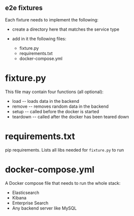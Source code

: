e2e fixtures
------------

Each fixture needs to implement the following:

- create a directory here that matches the service type
- add in it the following files:

  - fixture.py
  - requirements.txt
  - docker-compose.yml


fixture.py
==========

This file may contain four functions (all optional):

- load -- loads data in the backend
- remove -- removes random data in the backend
- setup -- called before the docker is started
- teardown -- called after the docker has been teared down

requirements.txt
================

pip requirements. Lists all libs needed for `fixture.py` to run


docker-compose.yml
==================

A Docker compose file that needs to run the whole stack:

- Elasticsearch
- Kibana
- Enterprise Search
- Any backend server like MySQL



